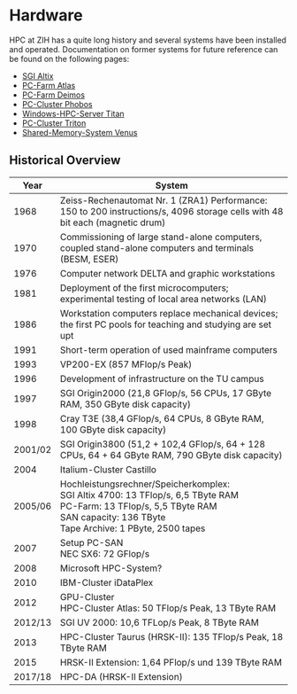 # Hardware

HPC at ZIH has a quite long history and several systems have been installed and operated.
Documentation on former systems for future reference can be found on the following pages:

- [SGI Altix](system_altix.md)
- [PC-Farm Atlas](system_atlas.md)
- [PC-Farm Deimos](system_deimos.md)
- [PC-Cluster Phobos](system_phobos.md)
- [Windows-HPC-Server Titan](system_titan.md)
- [PC-Cluster Triton](system_triton.md)
- [Shared-Memory-System Venus](system_venus.md)

## Historical Overview

| Year | System |
|------|--------|
| 1968 | Zeiss-Rechenautomat Nr. 1 (ZRA1) Performance: 150 to 200 instructions/s, 4096 storage cells with 48 bit each (magnetic drum) |
| 1970 | Commissioning of large stand-alone computers, coupled stand-alone computers and terminals (BESM, ESER) |
| 1976 | Computer network DELTA and graphic workstations |
| 1981 | Deployment of the first microcomputers; experimental testing of local area networks (LAN) |
| 1986 | Workstation computers replace mechanical devices; the first PC pools for teaching and studying are set upt |
| 1991 | Short-term operation of used mainframe computers |
| 1993 | VP200-EX (857 MFlop/s Peak) |
| 1996 | Development of infrastructure on the TU campus |
| 1997 | SGI Origin2000 (21,8 GFlop/s, 56 CPUs, 17 GByte RAM, 350 GByte disk capacity)|
| 1998 | Cray T3E (38,4 GFlop/s, 64 CPUs, 8 GByte RAM, 100 GByte disk capacity)|
| 2001/02 | SGI Origin3800 (51,2 + 102,4 GFlop/s, 64 + 128 CPUs, 64 + 64 GByte RAM, 790 GByte disk capacity)|
| 2004 | Italium-Cluster Castillo|
| 2005/06 | Hochleistungsrechner/Speicherkomplex: <br/> SGI Altix 4700: 13 TFlop/s, 6,5 TByte RAM  <br/> PC-Farm: 13 TFlop/s, 5,5 TByte RAM  <br/> SAN capacity: 136 TByte  <br/> Tape Archive: 1 PByte, 2500 tapes |
| 2007 | Setup PC-SAN <br/> NEC SX6: 72 GFlop/s |
| 2008 | Microsoft HPC-System? |
| 2010 | IBM-Cluster iDataPlex |
| 2012 | GPU-Cluster <br/>  HPC-Cluster Atlas: 50 TFlop/s Peak, 13 TByte RAM |
| 2012/13| SGI UV 2000: 10,6 TFLop/s Peak, 8 TByte RAM |
| 2013 | HPC-Cluster Taurus (HRSK-II): 135 TFlop/s Peak, 18 TByte RAM |
| 2015 | HRSK-II Extension: 1,64 PFlop/s und 139 TByte RAM |
| 2017/18| HPC-DA (HRSK-II Extension) |
